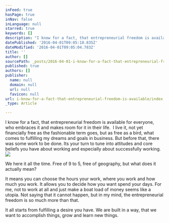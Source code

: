 ```yaml
---
inFeed: true
hasPage: true
inNav: false
inLanguage: null
starred: true
keywords: []
description: "I know for a fact, that entrepreneurial freedom is available for everyone, who embraces it and makes room for it in their life. \LI live it, not yet financially free as the fashionable term goes, but as free as a bird, what comes to fulfilling my dreams and goals in business. But before that, there was some work to be done. Its your turn to tune into attitudes and core beliefs you have about working and especially about successfully working."
datePublished: '2016-04-01T09:05:10.835Z'
dateModified: '2016-04-01T09:05:04.783Z'
title: ''
author: []
sourcePath: _posts/2016-04-01-i-know-for-a-fact-that-entrepreneurial-freedom-is-available.md
published: true
authors: []
publisher:
  name: null
  domain: null
  url: null
  favicon: null
url: i-know-for-a-fact-that-entrepreneurial-freedom-is-available/index.html
_type: Article

---
```

I know for a fact, that entrepreneurial freedom is available for everyone, who embraces it and makes room for it in their life.  I live it, not yet financially free as the fashionable term goes, but as free as a bird, what comes to fulfilling my dreams and goals in business. But before that, there was some work to be done. Its your turn to tune into attitudes and core beliefs you have about working and especially about successfully working.
![](https://the-grid-user-content.s3-us-west-2.amazonaws.com/8e567163-959c-4219-a64b-d82e68f823f5.jpg)

We here it all the time. Free of 9 to 5, free of geography, but what does it actually mean?

It means you can choose the hours your work, where you work and how much you work. It allows you to decide how you want spend your days. For me, not to work at all and just make a boat load of money seems like a utopia. Not saying that it cannot happen, but in my mind, the entrepreneurial freedom is so much more than that.

It all starts from fulfilling a desire you have. We are built in a way, that we want to accomplish things, grow and learn new things.
